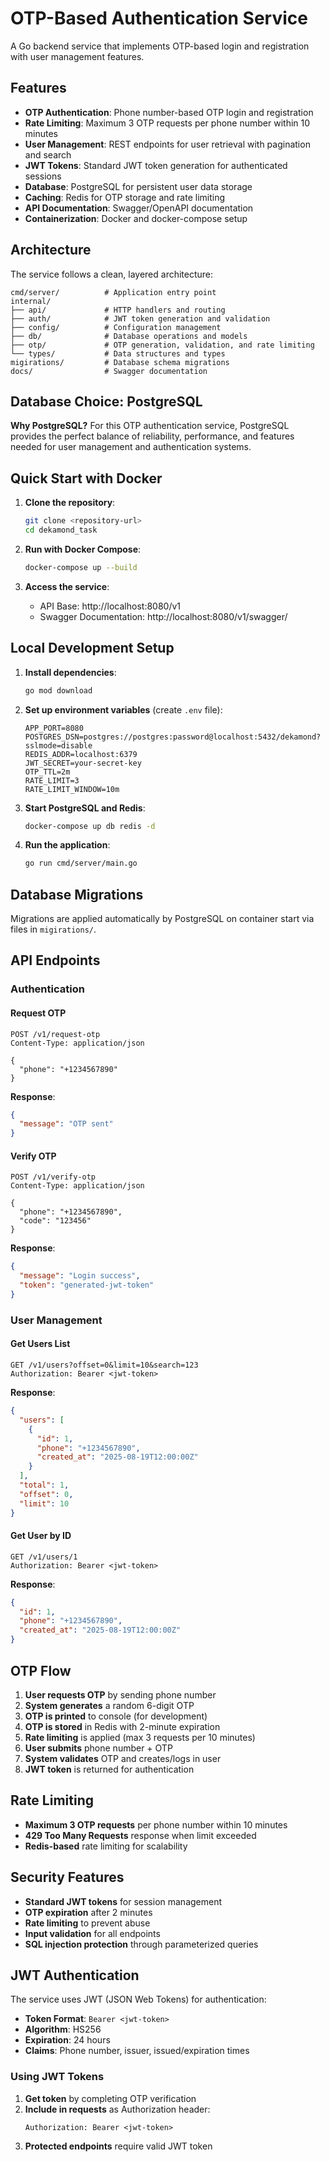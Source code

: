 # OTP-Based Authentication Service

A Go backend service that implements OTP-based login and registration with user management features.

## Features

- **OTP Authentication**: Phone number-based OTP login and registration
- **Rate Limiting**: Maximum 3 OTP requests per phone number within 10 minutes
- **User Management**: REST endpoints for user retrieval with pagination and search
- **JWT Tokens**: Standard JWT token generation for authenticated sessions
- **Database**: PostgreSQL for persistent user data storage
- **Caching**: Redis for OTP storage and rate limiting
- **API Documentation**: Swagger/OpenAPI documentation
- **Containerization**: Docker and docker-compose setup

## Architecture

The service follows a clean, layered architecture:

```
cmd/server/          # Application entry point
internal/
├── api/             # HTTP handlers and routing
├── auth/            # JWT token generation and validation
├── config/          # Configuration management
├── db/              # Database operations and models
├── otp/             # OTP generation, validation, and rate limiting
└── types/           # Data structures and types
migirations/         # Database schema migrations
docs/                # Swagger documentation
```

## Database Choice: PostgreSQL

**Why PostgreSQL?**
For this OTP authentication service, PostgreSQL provides the perfect balance of reliability, performance, and features needed for user management and authentication systems.

## Quick Start with Docker

1. **Clone the repository**:
   ```bash
   git clone <repository-url>
   cd dekamond_task
   ```

2. **Run with Docker Compose**:
   ```bash
   docker-compose up --build
   ```

3. **Access the service**:
   - API Base: http://localhost:8080/v1
   - Swagger Documentation: http://localhost:8080/v1/swagger/

## Local Development Setup

1. **Install dependencies**:
   ```bash
   go mod download
   ```

2. **Set up environment variables** (create `.env` file):
   ```env
   APP_PORT=8080
   POSTGRES_DSN=postgres://postgres:password@localhost:5432/dekamond?sslmode=disable
   REDIS_ADDR=localhost:6379
   JWT_SECRET=your-secret-key
   OTP_TTL=2m
   RATE_LIMIT=3
   RATE_LIMIT_WINDOW=10m
   ```

3. **Start PostgreSQL and Redis**:
   ```bash
   docker-compose up db redis -d
   ```

4. **Run the application**:
   ```bash
   go run cmd/server/main.go
   ```

## Database Migrations

Migrations are applied automatically by PostgreSQL on container start via files in `migirations/`.

## API Endpoints

### Authentication

#### Request OTP
```http
POST /v1/request-otp
Content-Type: application/json

{
  "phone": "+1234567890"
}
```

**Response**:
```json
{
  "message": "OTP sent"
}
```

#### Verify OTP
```http
POST /v1/verify-otp
Content-Type: application/json

{
  "phone": "+1234567890",
  "code": "123456"
}
```

**Response**:
```json
{
  "message": "Login success",
  "token": "generated-jwt-token"
}
```

### User Management

#### Get Users List
```http
GET /v1/users?offset=0&limit=10&search=123
Authorization: Bearer <jwt-token>
```

**Response**:
```json
{
  "users": [
    {
      "id": 1,
      "phone": "+1234567890",
      "created_at": "2025-08-19T12:00:00Z"
    }
  ],
  "total": 1,
  "offset": 0,
  "limit": 10
}
```

#### Get User by ID
```http
GET /v1/users/1
Authorization: Bearer <jwt-token>
```

**Response**:
```json
{
  "id": 1,
  "phone": "+1234567890",
  "created_at": "2025-08-19T12:00:00Z"
}
```

## OTP Flow

1. **User requests OTP** by sending phone number
2. **System generates** a random 6-digit OTP
3. **OTP is printed** to console (for development)
4. **OTP is stored** in Redis with 2-minute expiration
5. **Rate limiting** is applied (max 3 requests per 10 minutes)
6. **User submits** phone number + OTP
7. **System validates** OTP and creates/logs in user
8. **JWT token** is returned for authentication

## Rate Limiting

- **Maximum 3 OTP requests** per phone number within 10 minutes
- **429 Too Many Requests** response when limit exceeded
- **Redis-based** rate limiting for scalability

## Security Features

- **Standard JWT tokens** for session management
- **OTP expiration** after 2 minutes
- **Rate limiting** to prevent abuse
- **Input validation** for all endpoints
- **SQL injection protection** through parameterized queries

## JWT Authentication

The service uses JWT (JSON Web Tokens) for authentication:

- **Token Format**: `Bearer <jwt-token>`
- **Algorithm**: HS256
- **Expiration**: 24 hours
- **Claims**: Phone number, issuer, issued/expiration times

### Using JWT Tokens

1. **Get token** by completing OTP verification
2. **Include in requests** as Authorization header:
   ```
   Authorization: Bearer <jwt-token>
   ```
3. **Protected endpoints** require valid JWT token

 